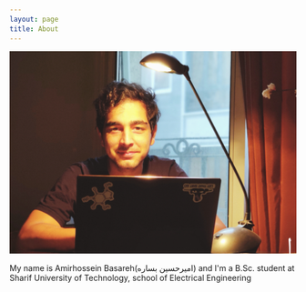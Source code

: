 ```yaml
---
layout: page
title: About
---
```

![Image of me](https://github.com/Magronox/Magronox.github.io/blob/master/images/A259.png)

My name is Amirhossein Basareh(امیرحسین بساره) and I'm a B.Sc. student at Sharif University of Technology, school of Electrical Engineering

